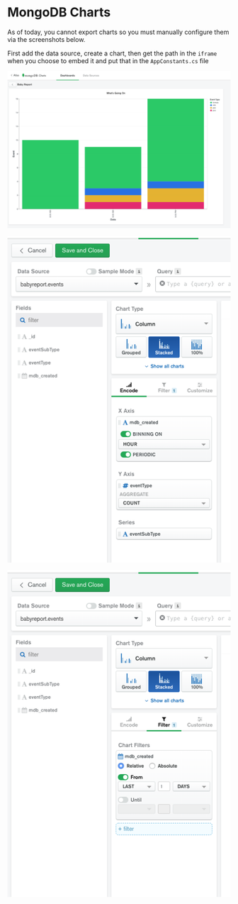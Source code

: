# MongoDB Charts

As of today, you cannot export charts so you must manually configure them via the screenshots below. 

First add the data source, create a chart, then get the path in the `iframe` when you choose to embed it and put that in the `AppConstants.cs` file

![](../Screenshots/chartsss01.png)

![](../Screenshots/chartsss02.png)

![](../Screenshots/chartsss03.png)